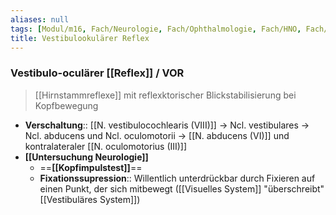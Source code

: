 ```yaml
---
aliases: null
tags: [Modul/m16, Fach/Neurologie, Fach/Ophthalmologie, Fach/HNO, Fach/Physiologie, Art/Intervention]
title: Vestibulookulärer Reflex
---
```


### Vestibulo-oculärer [[Reflex]]  / VOR
> [[Hirnstammreflexe]] mit reflexktorischer Blickstabilisierung bei Kopfbewegung
- **Verschaltung**:: [[N. vestibulocochlearis (VIII)]] → Ncl. vestibulares → Ncl. abducens und Ncl. oculomotorii → [[N. abducens (VI)]] und kontralateraler [[N. oculomotorius (III)]]
- **[[Untersuchung Neurologie]]** 
	- ==**[[Kopfimpulstest]]**==
	- **Fixationssupression**:: Willentlich unterdrückbar durch Fixieren auf einen Punkt, der sich mitbewegt ([[Visuelles System]] "überschreibt" [[Vestibuläres System]])
